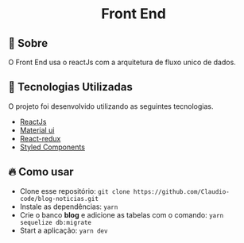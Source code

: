 <h1 align="center">
    Front End
</h1>


<a id="sobre"></a>
## :bookmark: Sobre 

O Front End usa o reactJs com a arquitetura de fluxo unico de dados.

<a id="tecnologias-utilizadas"></a>
## :rocket: Tecnologias Utilizadas

O projeto foi desenvolvido utilizando as seguintes tecnologias.

- [ReactJs](https://pt-br.reactjs.org/)
- [Material ui](https://material-ui.com/pt/)
- [React-redux](https://redux.js.org/basics/usage-with-react)
- [Styled Components](https://styled-components.com/)

<a id="como-usar"></a>
## :fire: Como usar

- Clone esse repositório: `git clone https://github.com/Claudio-code/blog-noticias.git`
- Instale as dependências: `yarn` 
- Crie o banco <b>blog</b> e adicione as tabelas com o comando: `yarn sequelize db:migrate` 
- Start a aplicação: `yarn dev`
